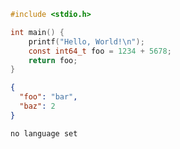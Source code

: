 ```c
#include <stdio.h>

int main() {
    printf("Hello, World!\n");
    const int64_t foo = 1234 + 5678;
    return foo;
}
```

```json
{
  "foo": "bar",
  "baz": 2
}
```

```
no language set
```
